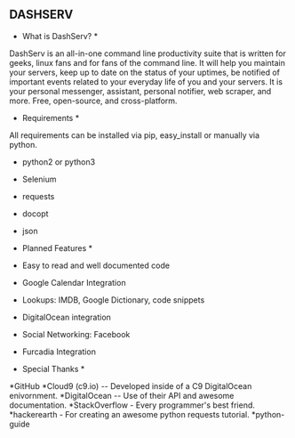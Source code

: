 DASHSERV
--------

* What is DashServ? *

DashServ is an all-in-one command line productivity suite that is written for
geeks, linux fans and for fans of the command line. It will help you maintain
your servers, keep up to date on the status of your uptimes, be notified
of important events related to your everyday life of you and your servers. It
is your personal messenger, assistant, personal notifier, web scraper, and
more. Free, open-source, and cross-platform.


* Requirements *

All requirements can be installed via pip, easy_install or manually via python.

* python2 or python3
* Selenium
* requests
* docopt
* json


* Planned Features *

* Easy to read and well documented code
* Google Calendar Integration
* Lookups: IMDB, Google Dictionary, code snippets
* DigitalOcean integration
* Social Networking: Facebook
* Furcadia Integration


* Special Thanks *

*GitHub
*Cloud9 (c9.io) -- Developed inside of a C9 DigitalOcean enivornment.
*DigitalOcean -- Use of their API and awesome documentation.
*StackOverflow - Every programmer's best friend.
*hackerearth - For creating an awesome python requests tutorial.
*python-guide
